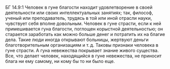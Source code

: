 БГ 14.9:1	Человек в гуне благости находит удовлетворение в своей деятельности или своих интеллектуальных занятиях; так, философ, ученый или преподаватель, трудясь в той или иной отрасли науки, чувствует себя вполне довольным. Человек в гуне страсти, если к ней примешивается гуна благости, поглощен корыстной деятельностью; он старается заработать как можно больше денег и потратить их на благие дела. Такие люди иногда открывают больницы, жертвуют деньги благотворительным организациям и т. д. Таковы признаки человека в гуне страсти. А гуна невежества покрывает знание живого существа. Все, что делает человек, находящийся в гуне невежества, не приносит блага ни ему самому, ни кому бы то ни было еще.